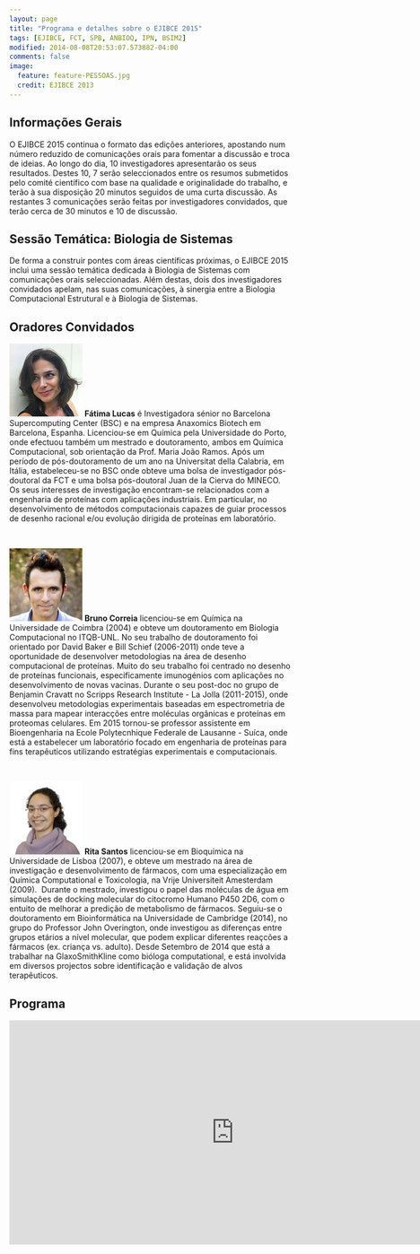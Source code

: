```yaml
---
layout: page
title: "Programa e detalhes sobre o EJIBCE 2015"
tags: [EJIBCE, FCT, SPB, ANBIOQ, IPN, BSIM2]
modified: 2014-08-08T20:53:07.573882-04:00
comments: false
image:
  feature: feature-PESSOAS.jpg
  credit: EJIBCE 2013
---
```


## Informações Gerais
O EJIBCE 2015 continua o formato das edições anteriores, apostando num número reduzido de comunicações
orais para fomentar a discussão e troca de ideias. Ao longo do dia, 10 investigadores apresentarão
os seus resultados. Destes 10, 7 serão seleccionados entre os resumos submetidos pelo comité científico
com base na qualidade e originalidade do trabalho, e terão à sua disposição 20 minutos seguidos de uma
curta discussão. As restantes 3 comunicações serão feitas por investigadores convidados, que terão
cerca de 30 minutos e 10 de discussão.

## Sessão Temática: Biologia de Sistemas
De forma a construir pontes com áreas científicas próximas, o EJIBCE 2015 inclui uma sessão temática
dedicada à Biologia de Sistemas com comunicações orais seleccionadas. Além destas, dois dos investigadores
convidados apelam, nas suas comunicações, à sinergia entre a Biologia Computacional Estrutural e à
Biologia de Sistemas.

## Oradores Convidados

<p style="min-height: 130px;">
<img src="/images/pessoas/foto_fatima_lucas.jpg" class="mugshot" />
<strong>Fátima Lucas</strong> é Investigadora sénior no Barcelona Supercomputing Center (BSC) e na empresa Anaxomics Biotech em Barcelona, Espanha. Licenciou-se em Química pela Universidade do Porto, onde efectuou também um mestrado e doutoramento, ambos em Química Computacional, sob orientação da Prof. Maria João Ramos. Após um período de pós-doutoramento de um ano na Universitat della Calabria, em Itália, estabeleceu-se no BSC onde obteve uma bolsa de investigador pós-doutoral da FCT e uma bolsa pós-doutoral Juan de la Cierva do MINECO. Os seus interesses de investigação encontram-se relacionados com a engenharia de proteínas com aplicações industriais. Em particular, no desenvolvimento de métodos computacionais capazes de guiar processos de desenho racional e/ou evolução dirigida de proteínas em laboratório.
</p>
<br/>

<p style="min-height: 130px; text-indent: 0;">
<img src="/images/pessoas/foto_bruno_correia.jpg" class="mugshot" />
<strong>Bruno Correia</strong> licenciou-se em Química na Universidade de Coimbra (2004) e obteve um doutoramento em Biologia Computacional no ITQB-UNL. No seu trabalho de doutoramento foi orientado por David Baker e Bill Schief (2006-2011) onde teve a oportunidade de desenvolver metodologias na área de desenho computacional de proteínas. Muito do seu trabalho foi centrado no desenho de proteínas funcionais, especificamente imunogénios com aplicações no desenvolvimento de novas vacinas. Durante o seu post-doc no grupo de Benjamin Cravatt no Scripps Research Institute - La Jolla (2011-2015), onde desenvolveu metodologias experimentais baseadas em espectrometria de massa para mapear interacções entre moléculas orgânicas e proteínas em proteomas celulares. Em 2015 tornou-se professor assistente em Bioengenharia na Ecole Polytecnhique Federale de Lausanne - Suíca, onde está a estabelecer um laboratório focado em engenharia de proteínas para fins terapêuticos utilizando estratégias experimentais e computacionais.</p>
<br/>

<p style="min-height: 130px; text-indent: 0;">
<img src="/images/pessoas/foto_rita_santos.jpg" class="mugshot" />
<strong>Rita Santos</strong> licenciou-se em Bioquímica na Universidade de Lisboa (2007), e obteve um mestrado na área de investigação e desenvolvimento de fármacos, com uma especialização em Química Computational e Toxicologia, na Vrije Universiteit Amesterdam (2009).  Durante o mestrado, investigou o papel das moléculas de água em simulações de docking molecular do citocromo Humano P450 2D6, com o entuito de melhorar a predição de metabolismo de fármacos. Seguiu-se o doutoramento em Bioinformática na Universidade de Cambridge (2014), no grupo do Professor John Overington, onde investigou as diferenças entre grupos etários a nível molecular, que podem explicar diferentes reaçcões a fármacos (ex. criança vs. adulto). Desde Setembro de 2014 que está a trabalhar na GlaxoSmithKline como bióloga computational, e está involvida em diversos projectos sobre identificação e validação de alvos terapêuticos.</p>

## Programa
<iframe
src="https://www.google.com/calendar/embed?src=ejibce%40gmail.com&ctz=Europe/Lisbon&showNav=0&showPrint=0&showCalendars=0&mode=AGENDA&wkst=1&dates=20151218%2F20151218" style="border: 0;" width="800" height="400" frameborder="0" scrolling="no"></iframe>
